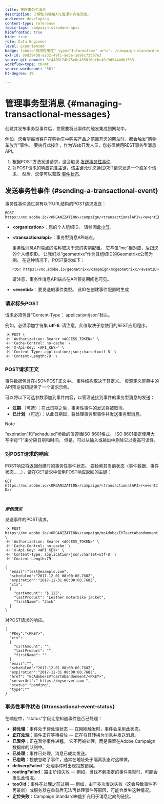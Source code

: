 ```yaml
---
title: 管理事务型消息
description: 了解如何使用API管理事务性消息。
audience: developing
content-type: reference
topic-tags: campaign-standard-apis
hidefromtoc: true
hide: true
role: Data Engineer
level: Experienced
badge: label="有限可用性" type="Informative" url="../campaign-standard-migration-home.md" tooltip="仅限于Campaign Standard已迁移的用户"
exl-id: 00d39438-a232-49f1-ae5e-1e98c73397e3
source-git-commit: 3f4400f24b75e8e435610afbe49e9d9444dbf563
workflow-type: tm+mt
source-wordcount: '661'
ht-degree: 1%

---
```


# 管理事务型消息 {#managing-transactional-messages}

创建并发布事务型事件后，您需要将此事件的触发集成到网站中。

例如，您希望每当客户在购物车中购买产品之前离开您的网站时，都会触发“购物车放弃”事件。 要执行此操作，作为Web开发人员，您必须使用REST事务型消息API。

1. 根据POST方法发送请求，这会触发 [发送事务性事件](#sending-a-transactional-event).
1. 对POST请求的响应包含主键，该主键允许您通过GET请求发送一个或多个请求。 然后，您便可以获取 [事件状态](#transactional-event-status).

## 发送事务性事件 {#sending-a-transactional-event}

事务性事件通过具有以下URL结构的POST请求发送：

```
POST https://mc.adobe.io/<ORGANIZATION>/campaign/<transactionalAPI>/<eventID>
```

* **&lt;organization>**：您的个人组织ID。 请参阅[此小节](must-read.md)。

* **&lt;transactionalapi>**：事务型消息API端点。

  事务性消息API端点的名称取决于您的实例配置。 它与值“mc”相对应，后跟您的个人组织ID。 让我们以“geometrixx”作为其组织ID的Geometrixx公司为例。 在这种情况下，POST要求如下：

  `POST https://mc.adobe.io/geometrixx/campaign/mcgeometrixx/<eventID>`

  请注意，事务性消息API端点在API预览期间也可见。

* **&lt;eventid>**：要发送的事件类型。 此ID在创建事件配置时生成

### 请求标头POST

请求必须包含“Content-Type： application/json”标头。

例如，必须添加字符集 **utf-8**. 请注意，此值取决于您使用的REST应用程序。

```
-X POST \
-H 'Authorization: Bearer <ACCESS_TOKEN>' \
-H 'Cache-Control: no-cache' \
-H 'X-Api-Key: <API_KEY>' \
-H 'Content-Type: application/json;charset=utf-8' \
-H 'Content-Length:79' \
```

### POST请求正文

事件数据包含在JSONPOST正文中。 事件结构取决于其定义。 资源定义屏幕中的API预览按钮提供了一个请求示例。

可以将以下可选参数添加到事件内容，以管理链接到事件的事务型消息的发送：

* **过期** （可选）：在此日期之后，事务性事件的发送将被取消。
* **已计划** （可选）：从此日期起，将处理事务型事件并发送事务型消息。

>[!NOTE]
>
>“expiration”和“scheduled”参数的值遵循ISO 8601格式。 ISO 8601指定使用大写字母“T”来分隔日期和时间。 但是，可以从输入或输出中删除它以提高可读性。

### 对POST请求的响应

POST响应将返回创建时的事务性事件状态。 要检索其当前状态（事件数据、事件状态……），请在GET请求中使用POST响应返回的主键：

`GET https://mc.adobe.io/<ORGANIZATION>/campaign/<transactionalAPI>/<eventID>/`

<br/>

***示例请求***

发送事件的POST请求。

```
-X POST https://mc.adobe.io/<ORGANIZATION>/campaign/mcAdobe/EVTcartAbandonment \
-H 'Authorization: Bearer <ACCESS_TOKEN>' \
-H 'Cache-Control: no-cache' \
-H 'X-Api-Key: <API_KEY>' \
-H 'Content-Type: application/json;charset=utf-8' \
-H 'Content-Length:79'

{
  "email":"test@example.com",
  "scheduled":"2017-12-01 08:00:00.768Z",
  "expiration":"2017-12-31 08:00:00.768Z",
  "ctx":
  {
    "cartAmount": "$ 125",
    "lastProduct": "Leather motorbike jacket",
    "firstName": "Jack"
  }
}
```

对POST请求的响应。

```
{
  "PKey":"<PKEY>",
  "ctx":
  {
    "cartAmount": "",
    "lastProduct": "",
    "firstName": ""
  }
  "email":"",
  "scheduled":"2017-12-01 08:00:00.768Z",
  "expiration":"2017-12-31 08:00:00.768Z",
  "href": "mcAdobe/EVTcartAbandonment/<PKEY>",
  "serverUrl":" https://myserver.com ",
  "status":"pending",
  "type":""
}
```

### 事务性事件状态 {#transactional-event-status}

在响应中，“status”字段让您知道事件是否已处理：

* **待处理**：事件处于待处理状态 — 在刚刚触发时，事件会采用此状态。
* **正在处理**：事件正在等待投放 — 正在将其转换为消息并发送消息。
* **已暂停**：正在暂停事件进程。 它不再被处理，而是保留在Adobe Campaign数据库的队列中。
* **已处理**：事件已处理，消息已成功发送。
* **已忽略**：投放忽略了事件，通常在地址处于隔离状态时这样做。
* **deliveryFailed**：处理事件时出现投放错误。
* **routingFailed**：路由阶段失败 — 例如，当找不到指定的事件类型时，可能会发生此情况。
* **tooOld**：事件在处理之前过期 — 例如，由于多次发送失败（这会导致事件不再最新）或服务器在重载后无法再处理事件等原因，可能会发生这种情况。
* **定位失败**：Campaign Standard未能扩充用于消息定向的链接。
